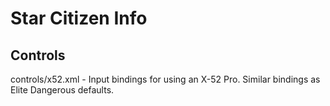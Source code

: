 # Star Citizen Info

## Controls

controls/x52.xml - Input bindings for using an X-52 Pro. Similar bindings as Elite Dangerous defaults.
